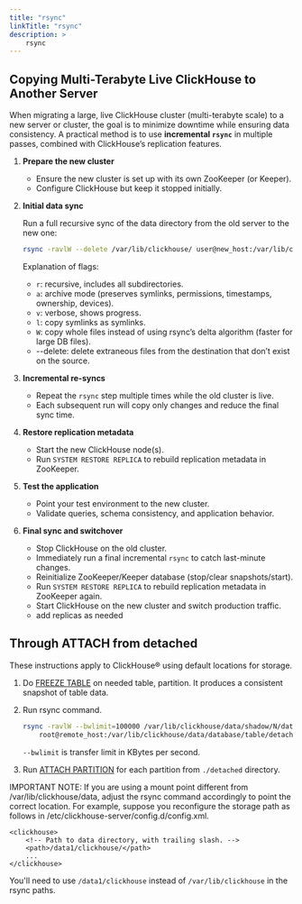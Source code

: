 ```yaml
---
title: "rsync"
linkTitle: "rsync"
description: >
    rsync
---
```


## Copying Multi-Terabyte Live ClickHouse to Another Server

When migrating a large, live ClickHouse cluster (multi-terabyte scale) to a new server or cluster, the goal is to minimize downtime while ensuring data consistency. A practical method is to use **incremental `rsync`** in multiple passes, combined with ClickHouse’s replication features.

1. **Prepare the new cluster**
    - Ensure the new cluster is set up with its own ZooKeeper (or Keeper).
    - Configure ClickHouse but keep it stopped initially.
2. **Initial data sync**
    
    Run a full recursive sync of the data directory from the old server to the new one:
    
    ```bash
    rsync -ravlW --delete /var/lib/clickhouse/ user@new_host:/var/lib/clickhouse/
    ```
    
    Explanation of flags:
    
    - `r`: recursive, includes all subdirectories.
    - `a`: archive mode (preserves symlinks, permissions, timestamps, ownership, devices).
    - `v`: verbose, shows progress.
    - `l`: copy symlinks as symlinks.
    - `W`: copy whole files instead of using rsync’s delta algorithm (faster for large DB files).
    - --delete: delete extraneous files from the destination that don’t exist on the source.
3. **Incremental re-syncs**
    - Repeat the `rsync` step multiple times while the old cluster is live.
    - Each subsequent run will copy only changes and reduce the final sync time.
4. **Restore replication metadata**
    - Start the new ClickHouse node(s).
    - Run `SYSTEM RESTORE REPLICA` to rebuild replication metadata in ZooKeeper.
5. **Test the application**
    - Point your test environment to the new cluster.
    - Validate queries, schema consistency, and application behavior.
6. **Final sync and switchover**
    - Stop ClickHouse on the old cluster.
    - Immediately run a final incremental `rsync` to catch last-minute changes.
    - Reinitialize ZooKeeper/Keeper database (stop/clear snapshots/start).
    - Run `SYSTEM RESTORE REPLICA` to rebuild replication metadata in ZooKeeper again.
    - Start ClickHouse on the new cluster and switch production traffic.
    - add replicas as needed

## Through ATTACH from detached

These instructions apply to ClickHouse® using default locations for storage. 

1. Do [FREEZE TABLE](https://clickhouse.tech/docs/en/sql-reference/statements/alter/partition/#alter_freeze-partition) on needed table, partition. It produces a consistent snapshot of table data.
2. Run rsync command.

   ```bash
   rsync -ravlW --bwlimit=100000 /var/lib/clickhouse/data/shadow/N/database/table
       root@remote_host:/var/lib/clickhouse/data/database/table/detached
   ```

   `--bwlimit` is transfer limit in KBytes per second.

3. Run [ATTACH PARTITION](https://clickhouse.tech/docs/en/sql-reference/statements/alter/partition/#alter_attach-partition) for each partition from `./detached` directory.

IMPORTANT NOTE: If you are using a mount point different from /var/lib/clickhouse/data, adjust the rsync command accordingly to point the correct location. For example, suppose you reconfigure the storage path as follows in /etc/clickhouse-server/config.d/config.xml. 
```
<clickhouse>
    <!-- Path to data directory, with trailing slash. -->
    <path>/data1/clickhouse/</path>
    ...
</clickhouse>
```
You'll need to use `/data1/clickhouse` instead of `/var/lib/clickhouse` in the rsync paths. 
